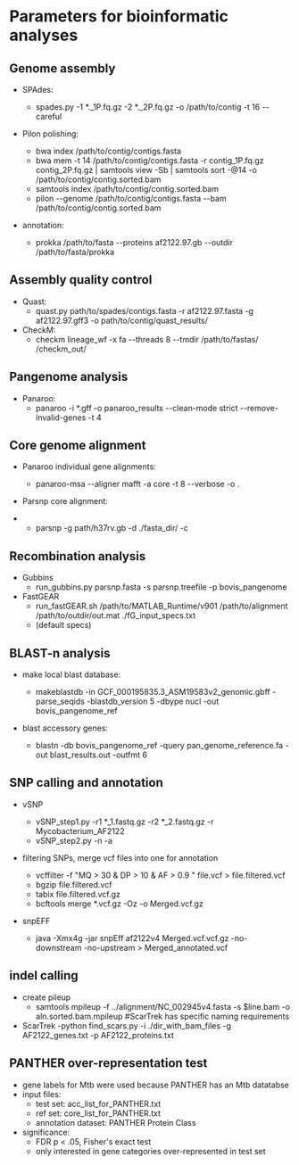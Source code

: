 # Parameters for bioinformatic analyses

## Genome assembly
* SPAdes:
	- spades.py -1 \*.\_1P.fq.gz -2 \*.\_2P.fq.gz -o /path/to/contig -t 16 --careful 

* Pilon polishing:
	- bwa index /path/to/contig/contigs.fasta 
	- bwa mem -t 14 /path/to/contig/contigs.fasta -r contig_1P.fq.gz contig_2P.fq.gz | samtools view -Sb | samtools sort -@14 -o /path/to/contig/contig.sorted.bam 
	- samtools index /path/to/contig/contig.sorted.bam
	- pilon --genome /path/to/contig/contigs.fasta --bam /path/to/contig/contig.sorted.bam

* annotation: 
	- prokka /path/to/fasta --proteins af2122.97.gb --outdir /path/to/fasta/prokka

## Assembly quality control
* Quast:
	- quast.py path/to/spades/contigs.fasta -r af2122.97.fasta -g af2122.97.gff3 -o path/to/contig/quast_results/
* CheckM:
	- checkm lineage_wf -x fa --threads 8 --tmdir /path/to/fastas/ /checkm_out/

## Pangenome analysis
* Panaroo:
	- panaroo -i \*.gff -o panaroo_results --clean-mode strict --remove-invalid-genes -t 4

## Core genome alignment
* Panaroo individual gene alignments:
	- panaroo-msa --aligner mafft -a core -t 8 --verbose -o . 

* Parsnp core alignment:
* 	- parsnp -g path/h37rv.gb -d ./fasta_dir/ -c
## Recombination analysis
* Gubbins
	- run_gubbins.py parsnp.fasta -s parsnp.treefile -p bovis_pangenome
* FastGEAR
	- run_fastGEAR.sh /path/to/MATLAB_Runtime/v901 /path/to/alignment /path/to/outdir/out.mat ./fG_input_specs.txt
	- (default specs)

## BLAST-n analysis
* make local blast database:
	- makeblastdb -in GCF_000195835.3_ASM19583v2_genomic.gbff -parse_seqids -blastdb_version 5 -dbype nucl -out bovis_pangenome_ref

* blast accessory genes:
	- blastn -db bovis_pangenome_ref -query pan_genome_reference.fa -out blast_results.out -outfmt 6 

## SNP calling and annotation
* vSNP
	- vSNP_step1.py -r1 \*\_1.fastq.gz -r2 \*\_2.fastq.gz -r Mycobacterium_AF2122 
	- vSNP_step2.py -n -a 
* filtering SNPs, merge vcf files into one for annotation
	- vcffilter -f "MQ > 30 & DP > 10 & AF > 0.9 " file.vcf > file.filtered.vcf
	- bgzip file.filtered.vcf
	- tabix file.filtered.vcf.gz 
	- bcftools merge \*.vcf.gz -Oz -o Merged.vcf.gz 

* snpEFF
	- java -Xmx4g -jar snpEff af2122v4 Merged.vcf.vcf.gz -no-downstream -no-upstream > Merged_annotated.vcf

## indel calling 
* create pileup
	- samtools mpileup -f ../alignment/NC_002945v4.fasta -s $line.bam  -o aln.sorted.bam.mpileup  #ScarTrek has specific naming requirements
* ScarTrek
 	-python find_scars.py -i ./dir_with_bam_files -g AF2122_genes.txt -p AF2122_proteins.txt 


## PANTHER over-representation test
* gene labels for Mtb were used because PANTHER has an Mtb datatabse
* input files:
	- test set: acc_list_for_PANTHER.txt
	- ref set: core_list_for_PANTHER.txt
	- annotation dataset: PANTHER Protein Class
* significance: 
	- FDR p < .05, Fisher's exact test
	- only interested in gene categories over-represented in test set 

